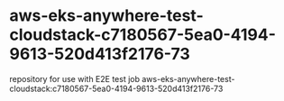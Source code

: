 # aws-eks-anywhere-test-cloudstack-c7180567-5ea0-4194-9613-520d413f2176-73
repository for use with E2E test job aws-eks-anywhere-test-cloudstack:c7180567-5ea0-4194-9613-520d413f2176-73
